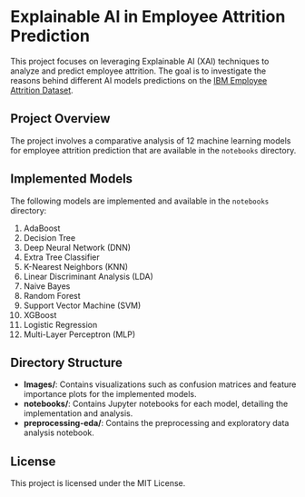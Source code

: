 # Explainable AI in Employee Attrition Prediction

This project focuses on leveraging Explainable AI (XAI) techniques to analyze and predict employee attrition. The goal is to investigate the reasons behind different AI models predictions on the [IBM Employee Attrition Dataset](https://www.kaggle.com/datasets/pavansubhasht/ibm-hr-analytics-attrition-dataset).


## Project Overview

The project involves a comparative analysis of 12 machine learning models for employee attrition prediction that are available in the `notebooks` directory.


## Implemented Models

The following models are implemented and available in the `notebooks` directory:

1. AdaBoost
2. Decision Tree
3. Deep Neural Network (DNN)
4. Extra Tree Classifier
5. K-Nearest Neighbors (KNN)
6. Linear Discriminant Analysis (LDA)
7. Naive Bayes
8. Random Forest
9. Support Vector Machine (SVM)
10. XGBoost
11. Logistic Regression
12. Multi-Layer Perceptron (MLP)


## Directory Structure

- **Images/**: Contains visualizations such as confusion matrices and feature importance plots for the implemented models.
- **notebooks/**: Contains Jupyter notebooks for each model, detailing the implementation and analysis.
- **preprocessing-eda/**: Contains the preprocessing and exploratory data analysis notebook.


## License

This project is licensed under the MIT License.